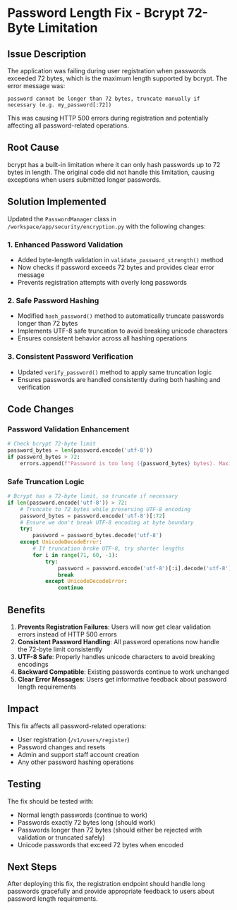 # Password Length Fix - Bcrypt 72-Byte Limitation

## Issue Description

The application was failing during user registration when passwords exceeded 72 bytes, which is the maximum length supported by bcrypt. The error message was:

```
password cannot be longer than 72 bytes, truncate manually if necessary (e.g. my_password[:72])
```

This was causing HTTP 500 errors during registration and potentially affecting all password-related operations.

## Root Cause

bcrypt has a built-in limitation where it can only hash passwords up to 72 bytes in length. The original code did not handle this limitation, causing exceptions when users submitted longer passwords.

## Solution Implemented

Updated the `PasswordManager` class in `/workspace/app/security/encryption.py` with the following changes:

### 1. Enhanced Password Validation
- Added byte-length validation in `validate_password_strength()` method
- Now checks if password exceeds 72 bytes and provides clear error message
- Prevents registration attempts with overly long passwords

### 2. Safe Password Hashing
- Modified `hash_password()` method to automatically truncate passwords longer than 72 bytes
- Implements UTF-8 safe truncation to avoid breaking unicode characters
- Ensures consistent behavior across all hashing operations

### 3. Consistent Password Verification
- Updated `verify_password()` method to apply same truncation logic
- Ensures passwords are handled consistently during both hashing and verification

## Code Changes

### Password Validation Enhancement
```python
# Check bcrypt 72-byte limit
password_bytes = len(password.encode('utf-8'))
if password_bytes > 72:
    errors.append(f"Password is too long ({password_bytes} bytes). Maximum is 72 bytes due to bcrypt limitations")
```

### Safe Truncation Logic
```python
# Bcrypt has a 72-byte limit, so truncate if necessary
if len(password.encode('utf-8')) > 72:
    # Truncate to 72 bytes while preserving UTF-8 encoding
    password_bytes = password.encode('utf-8')[:72]
    # Ensure we don't break UTF-8 encoding at byte boundary
    try:
        password = password_bytes.decode('utf-8')
    except UnicodeDecodeError:
        # If truncation broke UTF-8, try shorter lengths
        for i in range(71, 60, -1):
            try:
                password = password.encode('utf-8')[:i].decode('utf-8')
                break
            except UnicodeDecodeError:
                continue
```

## Benefits

1. **Prevents Registration Failures**: Users will now get clear validation errors instead of HTTP 500 errors
2. **Consistent Password Handling**: All password operations now handle the 72-byte limit consistently
3. **UTF-8 Safe**: Properly handles unicode characters to avoid breaking encodings
4. **Backward Compatible**: Existing passwords continue to work unchanged
5. **Clear Error Messages**: Users get informative feedback about password length requirements

## Impact

This fix affects all password-related operations:
- User registration (`/v1/users/register`)
- Password changes and resets
- Admin and support staff account creation
- Any other password hashing operations

## Testing

The fix should be tested with:
- Normal length passwords (continue to work)
- Passwords exactly 72 bytes long (should work)
- Passwords longer than 72 bytes (should either be rejected with validation or truncated safely)
- Unicode passwords that exceed 72 bytes when encoded

## Next Steps

After deploying this fix, the registration endpoint should handle long passwords gracefully and provide appropriate feedback to users about password length requirements.